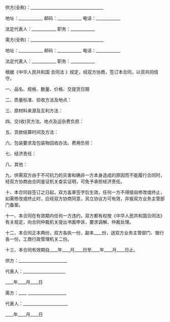 
 


供方(全称)：____________________________________


地址：____________ 邮码：____________ 电话：____________


法定代表人：____________ 职务：____________


需方(全称)：____________________________________


地址：____________ 邮码：____________ 电话：____________


法定代表人：____________ 职务：____________


根据《中华人民共和国
合同法
》规定，经双方协商，签订本合同，以资共同信守。


一、品名、规格、数量、价格、交提货日期


二、质量标准、验收方法及地点：


三、原材料来源及互利方法：


四、交(收)货方法、地点及运杂费负担：


五、货款结算时间及方法：


六、包装要求及包装物回收办法、费用负担：


七、经济责任：


八、其他：


九、供需双方由于不可抗力的灾害和确非一方本身造成的原因而不能履行合同时，经双方协商由合同鉴证机关查实证明，可免予承担经济责任。


十、本合同自签订之日起，双方盖章签字后生效。任何一方不得擅自修改或终止，如需修改或终止时，应经双方协商同意，另立协议方可有效，并报双方业务主管部门备案。


十一、本合同在有效期内任何一方违约，双方都有权按《中华人民共和国合同法》有关规定，向合同仲裁机关提出书面申诉，要求调解、仲裁处理。


十二、本合同正本两份，双方各执一份，副本____份，送双方业务主管部门、银行各一份，工商行政管理机关二份。


十三、本合同有效期自____年____月____日至____年____月____日止。


供方：________________________


代表人：_____________________


____年____月____日


需方：____ ___________________


代表人：______________________


____年____月____日
 


 

 
 
 
 
 
  


  
 

  


  


  
 
 
 
 

